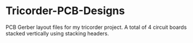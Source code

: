 # Tricorder-PCB-Designs
 PCB Gerber layout files for my tricorder project. A total of 4 circuit boards stacked vertically using stacking headers. 
